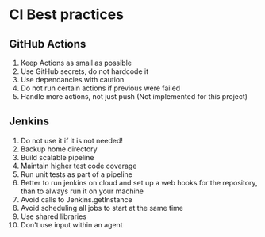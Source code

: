 # CI Best practices

## GitHub Actions
1. Keep Actions as small as possible
2. Use GitHub secrets, do not hardcode it
3. Use dependancies with caution
4. Do not run certain actions if previous were failed
5. Handle more actions, not just push (Not implemented for this project)

## Jenkins
1. Do not use it if it is not needed!
2. Backup home directory
3. Build scalable pipeline
4. Maintain higher test code coverage 
5. Run unit tests as part of a pipeline
6. Better to run jenkins on cloud and set up a web hooks for the repository, than to always run it on your machine
7. Avoid calls to Jenkins.getInstance
8. Avoid scheduling all jobs to start at the same time
9. Use shared libraries
10. Don't use input within an agent
